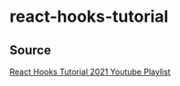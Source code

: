 # react-hooks-tutorial

## Source
[React Hooks Tutorial 2021 Youtube Playlist](https://www.youtube.com/watch?v=IoNZLdvjRqE&list=PLxRVWC-K96b2KrTW6AqAE6vUXfOTnD-PS&index=1)
